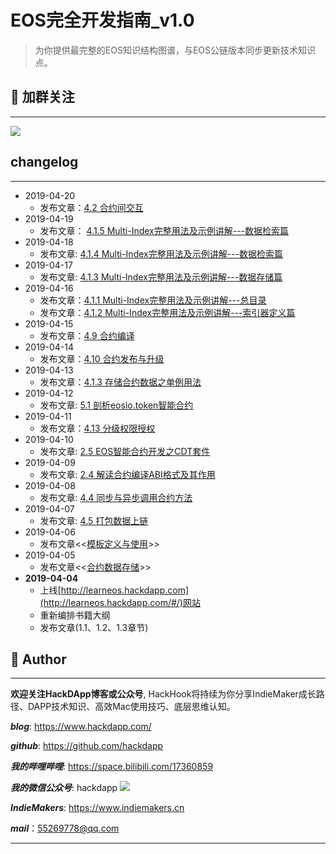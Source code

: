 # EOS完全开发指南_v1.0

> 为你提供最完整的EOS知识结构图谱，与EOS公链版本同步更新技术知识点。

## 📎 加群关注
---
![](http://cdn.hackdapp.com/2019-04-04-IMG_1956.JPG-weixin)

## changelog
----
- 2019-04-20
  - 发布文章：[4.2 合约间交互](http://learneos.hackdapp.com/#/contracts/contract_communication)
- 2019-04-19
  - 发布文章： [4.1.5 Multi-Index完整用法及示例讲解---数据检索篇](http://learneos.hackdapp.com/#/contracts/multiindex_iterator)
- 2019-04-18
  - 发布文章: [4.1.4 Multi-Index完整用法及示例讲解---数据检索篇](http://learneos.hackdapp.com/#/contracts/multiindex_search)
- 2019-04-17
  - 发布文章: [4.1.3 Multi-Index完整用法及示例讲解---数据存储篇](http://learneos.hackdapp.com/#/contracts/multiindex_store)
- 2019-04-16
  - 发布文章：[4.1.1 Multi-Index完整用法及示例讲解---总目录](http://learneos.hackdapp.com/#/contracts/multiindex_begin)
  - 发布文章：[4.1.2 Multi-Index完整用法及示例讲解---索引器定义篇](http://learneos.hackdapp.com/#/contracts/multiindex_idx)
- 2019-04-15
  - 发布文章：[4.9 合约编译](http://learneos.hackdapp.com/#/contracts/contract_compile)
- 2019-04-14
  - 发布文章：[4.10 合约发布与升级](http://learneos.hackdapp.com/#/contracts/contract_deploy)
- 2019-04-13
  - 发布文章：[4.1.3 存储合约数据之单例用法](http://learneos.hackdapp.com/#/contracts/eos_persistent_singleton)
- 2019-04-12
  - 发布文章: [5.1 剖析eosio.token智能合约](http://learneos.hackdapp.com/#/contracts/analyze_eosiotoken)
- 2019-04-11
  - 发布文章：[4.13 分级权限授权](http://learneos.hackdapp.com/#/contracts/eos_contract_auth)
- 2019-04-10
  - 发布文章: [2.5 EOS智能合约开发之CDT套件](http://learneos.hackdapp.com/#/contracts/contract_dev_kit)
- 2019-04-09
  - 发布文章: [2.4 解读合约编译ABI格式及其作用](http://learneos.hackdapp.com/#/contracts/intro_abi)
- 2019-04-08
  - 发布文章: [4.4 同步与异步调用合约方法](contracts/inline_deferred_actions)
- 2019-04-07
  - 发布文章: [4.5 打包数据上链](contracts/store_data2chain)
- 2019-04-06
  - 发布文章<<[模板定义与使用](cplus/cplus_templates)>>
- 2019-04-05
  - 发布文章<<[合约数据存储](contracts/data_persistent)>>
- **2019-04-04**
  - 上线[http://learneos.hackdapp.com](http://learneos.hackdapp.com/#/)网站
  - 重新编排书籍大纲
  - 发布文章(1.1、1.2、1.3章节)


## 👤 Author

------------------------------------------------------------------------------------------------------------

**欢迎关注HackDApp博客或公众号**, HackHook将持续为你分享IndieMaker成长路径、DAPP技术知识、高效Mac使用技巧、底层思维认知。



***blog***:     https://www.hackdapp.com/

***github***:   https://github.com/hackdapp

***我的哔哩哔哩***:   https://space.bilibili.com/17360859

***我的微信公众号***: hackdapp
  ![](http://cdn.hackdapp.com/2019-04-03-mysign.jpg)

***IndieMakers***:  https://www.indiemakers.cn

***mail***：55269778@qq.com

------------------------------------------------------------------------------------------------------------
